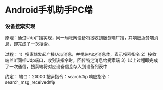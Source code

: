 # Android手机助手PC端

### 设备搜索实现
原理：通过Udp广播实现，同一局域网设备将接收到服务端广播，并响应服务端消息，即完成了一次搜索。

过程：
1）搜索端发起广播Udp消息，并携带指定消息体，表示搜索指令
2）接收端监听同样Udp端口，收到该指令时，回传特定消息给搜索端
3）以上过程即完成了一次通信，搜索端将对应设备信息存入到设备列表中

约定：
端口：20000
搜索指令：search#ip
响应指令：search_msg_received#ip

